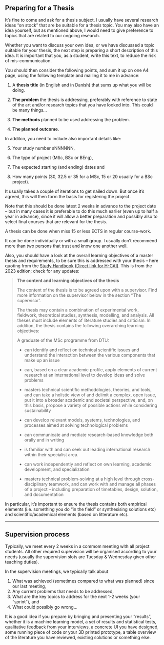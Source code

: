 
## Preparing for a Thesis

It’s fine to come and ask for a thesis subject. I usually have several research ideas “on stock” that are be suitable for a thesis topic. You may also have an idea yourself, but as mentioned above, I would need to give preference to topics that are related to our ongoing research.

Whether you want to discuss your own idea, or we have discussed a topic suitable for your thesis, the next step is preparing a short description of this idea. It is important that you, as a student, write this text, to reduce the risk of mis-communication.

You should then consider the following points, and sum it up on one A4 page, using the following template and mailing it to me in advance:

1. A **thesis title** (in English and in Danish) that sums up what you will be doing.
    
2. **The problem** the thesis is addressing, preferably with reference to state of the art and/or research topics that you have looked into. This could be many things…
    
3. **The methods** planned to be used addressing the problem.
    
4. **The planned outcome**.
    

In additon, you need to include also important details like:

5. Your study number sNNNNNN,
    
6. The type of project (MSc, BSc or BEng),
    
7. The expected starting (and ending) dates and
    
8. How many points (30, 32.5 or 35 for a MSc, 15 or 20 usually for a BSc project).
    

It usually takes a couple of iterations to get nailed down. But once it’s agreed, this will then form the basis for registering the project.

Note that this should be done latest 2 weeks in advance to the project date – but in many cases it is preferable to do this much earlier (even up to half a year in advance), since it will allow a better preparation and possibly also to select final courses that are relevant for the thesis.

A thesis can be done when miss 15 or less ECTS in regular course-work.

It can be done individually or with a small group. I usually don’t recommend more than two persons that trust and know one another well.

Also, you should have a look at the overall learning objectives of a master thesis and requirements, to be sure this is addressed with your thesis – here quoting from the [Study Handbook](https://studieinformation.dtu.dk/) [(Direct link for H-CAI)](https://studieinformation.dtu.dk/english/master-of-science-in-engineering/human-centered-artificial-intelligence/programme-specification#Master's_thesis). This is from the 2023 edition; check for any updates:

> **The content and learning objectives of the thesis**
> 
> The content of the thesis is to be agreed upon with a supervisor. Find more information on the supervisor below in the section ‘’The supervisor’.
> 
> The thesis may contain a combination of experimental work, fieldwork, theoretical studies, synthesis, modelling, and analysis. All theses must include elements of literature studies and criticism. In addition, the thesis contains the following overarching learning objectives:
> 
> A graduate of the MSc programme from DTU:
> 
> - can identify and reflect on technical scientific issues and understand the interaction between the various components that make up an issue
>     
> - can, based on a clear academic profile, apply elements of current research at an international level to develop ideas and solve problems
>     
> - masters technical scientific methodologies, theories, and tools, and can take a holistic view of and delimit a complex, open issue, put it into a broader academic and societal perspective, and, on this basis, propose a variety of possible actions while considering sustainability
>     
> - can develop relevant models, systems, technologies, and processes aimed at solving technological problems
>     
> - can communicate and mediate research-based knowledge both orally and in writing
>     
> - is familiar with and can seek out leading international research within their specialist area.
>     
> - can work independently and reflect on own learning, academic development, and specialization
>     
> - masters technical problem-solving at a high level through cross-disciplinary teamwork, and can work with and manage all phases of a project – including preparation of timetables, design, solution, and documentation
>     

In particular, it’s important to ensure the thesis contains both empirical elements (i.e. something you do “in the field” or synthesising solutions etc) and scientific/academical elements (based on litterature etc).

---

## Supervision process

Typically, we meet every 2 weeks in a commom meeting with all project students. All other required supervision will be organised according to your needs (usually the supervision slots are Tuesday & Wednesday given other teaching duties).

In the supervision meetings, we typically talk about

1. What was achieved (sometimes compared to what was planned) since our last meeting,
2. Any current problems that needs to be addressed,
3. What are the key topics to address for the next 1-2 weeks (your “sprint”), and
4. What could possibly go wrong…

It is a good idea if you prepare by bringing and presenting your “results”, whether it is a machine learning model, a set of results and statistical tests, qualitative feedback from your interviews, a concrete UI you have designed, some running piece of code or your 3D printed prototype, a table overview of the literature you have reviewed, existing solutions or something else.




